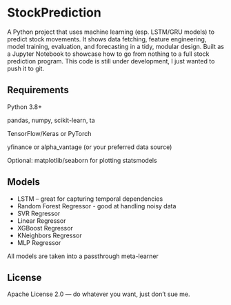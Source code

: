 # StockPrediction
A  Python project that uses machine learning (esp. LSTM/GRU models) to predict stock movements. It shows data fetching, feature engineering, model training, evaluation, and forecasting in a tidy, modular design. Built as a Jupyter Notebook to showcase how to go from nothing to a full stock prediction program. This code is still under development, I just wanted to push it to git.

## Requirements
Python 3.8+

pandas, numpy, scikit-learn, ta

TensorFlow/Keras or PyTorch

yfinance or alpha_vantage (or your preferred data source)

Optional: matplotlib/seaborn for plotting
          statsmodels
## Models
* LSTM – great for capturing temporal dependencies
* Random Forest Regressor - good at handling noisy data
* SVR Regressor
* Linear Regressor
* XGBoost Regressor
* KNeighbors Regressor
* MLP Regressor

All models are taken into a passthrough meta-learner
## License
Apache License 2.0 — do whatever you want, just don’t sue me.

